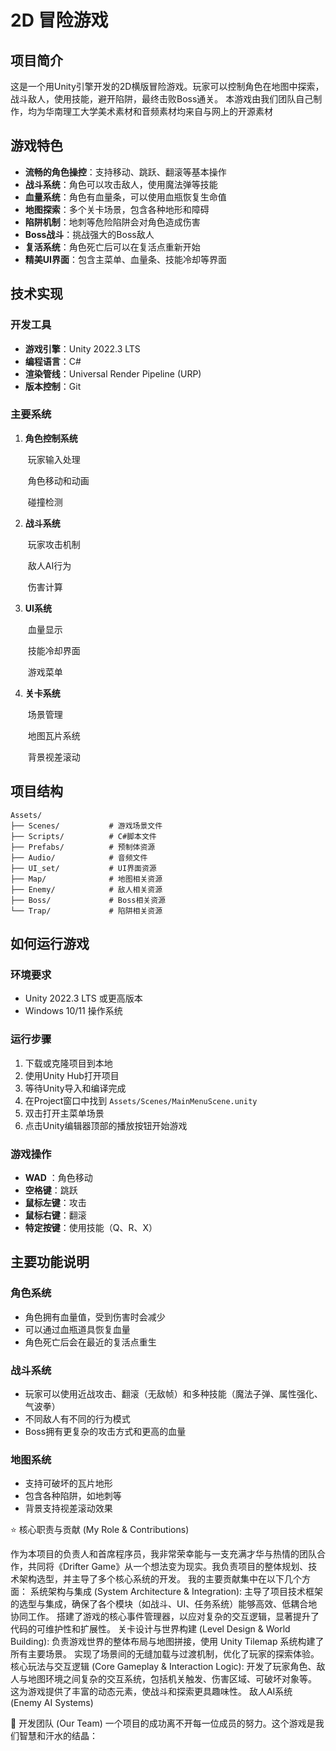 # 2D 冒险游戏

## 项目简介

这是一个用Unity引擎开发的2D横版冒险游戏。玩家可以控制角色在地图中探索，战斗敌人，使用技能，避开陷阱，最终击败Boss通关。
本游戏由我们团队自己制作，均为华南理工大学美术素材和音频素材均来自与网上的开源素材

## 游戏特色

- **流畅的角色操控**：支持移动、跳跃、翻滚等基本操作
- **战斗系统**：角色可以攻击敌人，使用魔法弹等技能
- **血量系统**：角色有血量条，可以使用血瓶恢复生命值
- **地图探索**：多个关卡场景，包含各种地形和障碍
- **陷阱机制**：地刺等危险陷阱会对角色造成伤害
- **Boss战斗**：挑战强大的Boss敌人
- **复活系统**：角色死亡后可以在复活点重新开始
- **精美UI界面**：包含主菜单、血量条、技能冷却等界面

## 技术实现

### 开发工具
- **游戏引擎**：Unity 2022.3 LTS
- **编程语言**：C#
- **渲染管线**：Universal Render Pipeline (URP)
- **版本控制**：Git

### 主要系统

1. **角色控制系统**
   
   ​	玩家输入处理
   
   ​	角色移动和动画
   
   ​	碰撞检测
   
2. **战斗系统**
   
   ​	玩家攻击机制
   
   ​	敌人AI行为
   
   ​	伤害计算
   
3. **UI系统**
   
   ​	血量显示
   
   ​	技能冷却界面
   
   ​	游戏菜单
   
4. **关卡系统**
   
   ​	场景管理
   
   ​	地图瓦片系统
   
   ​	背景视差滚动

## 项目结构

```
Assets/
├── Scenes/           # 游戏场景文件
├── Scripts/          # C#脚本文件
├── Prefabs/          # 预制体资源
├── Audio/            # 音频文件
├── UI_set/           # UI界面资源
├── Map/              # 地图相关资源
├── Enemy/            # 敌人相关资源
├── Boss/             # Boss相关资源
└── Trap/             # 陷阱相关资源
```

## 如何运行游戏

### 环境要求
- Unity 2022.3 LTS 或更高版本
- Windows 10/11 操作系统

### 运行步骤
1. 下载或克隆项目到本地
2. 使用Unity Hub打开项目
3. 等待Unity导入和编译完成
4. 在Project窗口中找到 `Assets/Scenes/MainMenuScene.unity`
5. 双击打开主菜单场景
6. 点击Unity编辑器顶部的播放按钮开始游戏

### 游戏操作
- **WAD** ：角色移动
- **空格键**：跳跃
- **鼠标左键**：攻击
- **鼠标右键**：翻滚
- **特定按键**：使用技能（Q、R、X）

## 主要功能说明

### 角色系统
- 角色拥有血量值，受到伤害时会减少
- 可以通过血瓶道具恢复血量
- 角色死亡后会在最近的复活点重生

### 战斗系统
- 玩家可以使用近战攻击、翻滚（无敌帧）和多种技能（魔法子弹、属性强化、气波拳）
- 不同敌人有不同的行为模式
- Boss拥有更复杂的攻击方式和更高的血量

### 地图系统
- 支持可破坏的瓦片地形
- 包含各种陷阱，如地刺等
- 背景支持视差滚动效果

⭐ 核心职责与贡献 (My Role & Contributions)

作为本项目的负责人和首席程序员，我非常荣幸能与一支充满才华与热情的团队合作，共同将《Drifter Game》从一个想法变为现实。我负责项目的整体规划、技术架构选型，并主导了多个核心系统的开发。
我的主要贡献集中在以下几个方面：
系统架构与集成 (System Architecture & Integration):
主导了项目技术框架的选型与集成，确保了各个模块（如战斗、UI、任务系统）能够高效、低耦合地协同工作。
搭建了游戏的核心事件管理器，以应对复杂的交互逻辑，显著提升了代码的可维护性和扩展性。
关卡设计与世界构建 (Level Design & World Building):
负责游戏世界的整体布局与地图拼接，使用 Unity Tilemap 系统构建了所有主要场景。
实现了场景间的无缝加载与过渡机制，优化了玩家的探索体验。
核心玩法与交互逻辑 (Core Gameplay & Interaction Logic):
开发了玩家角色、敌人与地图环境之间复杂的交互系统，包括机关触发、伤害区域、可破坏对象等。
这为游戏提供了丰富的动态元素，使战斗和探索更具趣味性。
敌人AI系统 (Enemy AI Systems)

💖 开发团队 (Our Team)
一个项目的成功离不开每一位成员的努力。这个游戏是我们智慧和汗水的结晶：
